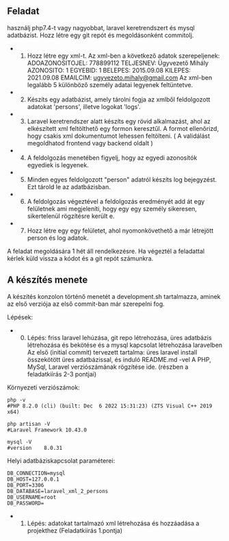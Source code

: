 ## Feladat

használj php7.4-t vagy nagyobbat, laravel keretrendszert és mysql adatbázist.
Hozz létre egy git repót és megoldásonként commitolj.


- 1. Hozz létre egy xml-t. 
Az xml-ben a következő adatok szerepeljenek:
	ADOAZONOSITOJEL: 778899112
	TELJESNEV: Ügyvezető Mihály
	AZONOSITO: 1
	EGYEBID: 1
	BELEPES: 2015.09.08
	KILEPES: 2021.09.08
	EMAILCIM: ugyvezeto.mihaly@gmail.com
Az xml-ben legalább 5 különböző személy adatai legyenek feltüntetve.

- 2. Készíts egy adatbázist, amely tárolni fogja az xmlből feldolgozott adatokat 'persons', illetve logokat 'logs'. 

- 3. Laravel keretrendszer alatt készíts egy rövid alkalmazást, ahol az elkészített xml feltölthető egy formon keresztűl.
A formot ellenőrizd, hogy csakis xml dokumentumot lehessen feltölteni. ( A validálást megoldhatod frontend vagy backend oldalt )

- 4. A feldolgozás menetében figyelj, hogy az egyedi azonosítók egyediek is legyenek.

- 5. Minden egyes feldolgozott "person" adatról készíts log bejegyzést. Ezt tárold le az adatbázisban.

- 6. A feldolgozás végeztével a feldolgozás eredményét add át egy felületnek ami megjeleníti, hogy egy egy személy sikeresen, sikertelenül rögzítésre került e. 

- 7. Hozz létre egy egy felületet, ahol nyomonkövethető a már létrejött person és log adatok.


A feladat megoldására 1 hét áll rendelkezésre. 
Ha végeztél a feladattal kérlek küld vissza a kódot és a git repót számunkra.

## A készítés menete

A készítés konzolon történő menetét a development.sh tartalmazza, aminek az első verziója az első commit-ban már szerepelni fog. 

Lépések:
- 0. Lépés: friss laravel lehúzása, git repo létrehozása, üres adatbázis létrehozása és bekötése és a mysql kapcsolat létrehozása laravelben
Az első (initial commit) tervezett tartalma: üres laravel install összekötött üres adatbázissal, és induló README.md -vel
A PHP, MySql, Laravel verziószámának rögzítése ide. (részben a feladatkiírás 2-3 pontjai)


Környezeti verziószámok:

```
php -v
#PHP 8.2.0 (cli) (built: Dec  6 2022 15:31:23) (ZTS Visual C++ 2019 x64)

php artisan -V
#Laravel Framework 10.43.0

mysql -V
#version 	8.0.31
```

Helyi adatbáziskapcsolat paraméterei:

```
DB_CONNECTION=mysql
DB_HOST=127.0.0.1
DB_PORT=3306
DB_DATABASE=laravel_xml_2_persons
DB_USERNAME=root
DB_PASSWORD=
```

- 1. Lépés: adatokat tartalmazó xml létrehozása és hozzáadása a projekthez (Feladatkiirás 1.pontja)